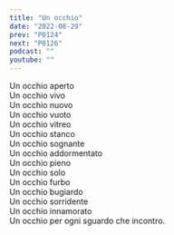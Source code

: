 ```yaml
---
title: "Un occhio"
date: "2022-08-29"
prev: "P0124"
next: "P0126"
podcast: ""
youtube: ""
---
```


Un occhio aperto  
Un occhio vivo  
Un occhio nuovo  
Un occhio vuoto  
Un occhio vitreo  
Un occhio stanco  
Un occhio sognante  
Un occhio addormentato  
Un occhio pieno  
Un occhio solo  
Un occhio furbo  
Un occhio bugiardo  
Un occhio sorridente  
Un occhio innamorato  
Un occhio per ogni sguardo che incontro.
